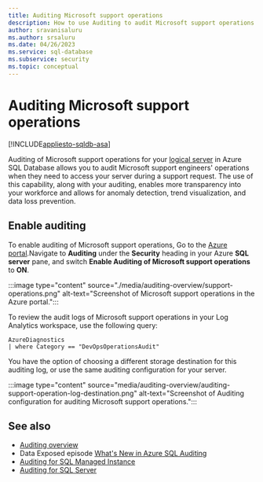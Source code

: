 ```yaml
---
title: Auditing Microsoft support operations
description: How to use Auditing to audit Microsoft support operations.
author: sravanisaluru
ms.author: srsaluru
ms.date: 04/26/2023
ms.service: sql-database
ms.subservice: security
ms.topic: conceptual
---
```

# Auditing Microsoft support operations

[!INCLUDE[appliesto-sqldb-asa](../includes/appliesto-sqldb-asa.md)]

Auditing of Microsoft support operations for your [logical server](logical-servers.md) in Azure SQL Database allows you to audit Microsoft support engineers' operations when they need to access your server during a support request. The use of this capability, along with your auditing, enables more transparency into your workforce and allows for anomaly detection, trend visualization, and data loss prevention.

## Enable auditing

To enable auditing of Microsoft support operations, Go to the [Azure portal](https://portal.azure.com).Navigate to **Auditing** under the **Security** heading in your Azure **SQL server** pane, and switch **Enable Auditing of Microsoft support operations** to **ON**.

:::image type="content" source="./media/auditing-overview/support-operations.png" alt-text="Screenshot of Microsoft support operations in the Azure portal.":::

To review the audit logs of Microsoft support operations in your Log Analytics workspace, use the following query:

```kusto
AzureDiagnostics
| where Category == "DevOpsOperationsAudit"
```

You have the option of choosing a different storage destination for this auditing log, or use the same auditing configuration for your server.

:::image type="content" source="media/auditing-overview/auditing-support-operation-log-destination.png" alt-text="Screenshot of Auditing configuration for auditing Microsoft support operations.":::

## See also

- [Auditing overview](auditing-overview.md)
- Data Exposed episode [What's New in Azure SQL Auditing](/Shows/Data-Exposed/Whats-New-in-Azure-SQL-Auditing)
- [Auditing for SQL Managed Instance](../managed-instance/auditing-configure.md)
- [Auditing for SQL Server](/sql/relational-databases/security/auditing/sql-server-audit-database-engine)
